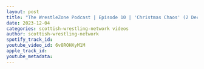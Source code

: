 ```yaml
---
layout: post
title: "The WrestleZone Podcast | Episode 10 | 'Christmas Chaos' (2 Dec 2023) Recap"
date: 2023-12-04
categories: scottish-wrestling-network videos
author: scottish-wrestling-network
spotify_track_id: 
youtube_video_id: 6v8ROHXyM1M
apple_track_id: 
youtube_metadata: 
---
```

